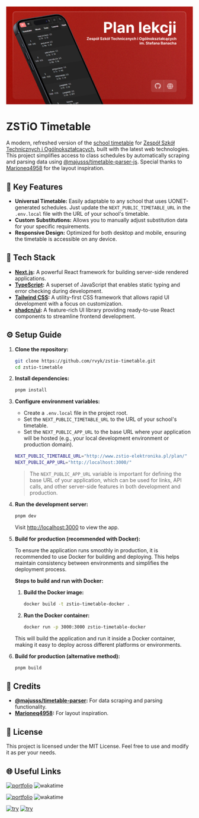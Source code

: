 ![App screenshot](src/resources/zstio-og.png)

# ZSTiO Timetable

A modern, refreshed version of the [school timetable](https://www.zstio-elektronika.pl/plan/index.html) for [Zespół Szkół Technicznych i Ogólnokształcących](https://zstiojar.edu.pl/), built with the latest web technologies. This project simplifies access to class schedules by automatically scraping and parsing data using [@majusss/timetable-parser-js](https://github.com/majusss/timetable-parser-js). Special thanks to [Marioneq4958](https://github.com/marioneq4958) for the layout inspiration.

## 🎯 Key Features

- **Universal Timetable:** Easily adaptable to any school that uses UONET-generated schedules. Just update the `NEXT_PUBLIC_TIMETABLE_URL` in the `.env.local` file with the URL of your school's timetable.
- **Custom Substitutions:** Allows you to manually adjust substitution data for your specific requirements.
- **Responsive Design:** Optimized for both desktop and mobile, ensuring the timetable is accessible on any device.

## 🚀 Tech Stack

- **[Next.js](https://nextjs.org/):** A powerful React framework for building server-side rendered applications.
- **[TypeScript](https://www.typescriptlang.org/):** A superset of JavaScript that enables static typing and error checking during development.
- **[Tailwind CSS](https://tailwindcss.com/):** A utility-first CSS framework that allows rapid UI development with a focus on customization.
- **[shadcn/ui](https://ui.shadcn.com/):** A feature-rich UI library providing ready-to-use React components to streamline frontend development.

## ⚙️ Setup Guide

1. **Clone the repository:**

   ```bash
   git clone https://github.com/rvyk/zstio-timetable.git
   cd zstio-timetable
   ```

2. **Install dependencies:**

   ```bash
   pnpm install
   ```

3. **Configure environment variables:**

   - Create a `.env.local` file in the project root.
   - Set the `NEXT_PUBLIC_TIMETABLE_URL` to the URL of your school's timetable.
   - Set the `NEXT_PUBLIC_APP_URL` to the base URL where your application will be hosted (e.g., your local development environment or production domain).

   ```bash
   NEXT_PUBLIC_TIMETABLE_URL="http://www.zstio-elektronika.pl/plan/"
   NEXT_PUBLIC_APP_URL="http://localhost:3000/"
   ```

   > The `NEXT_PUBLIC_APP_URL` variable is important for defining the base URL of your application, which can be used for links, API calls, and other server-side features in both development and production.

4. **Run the development server:**

   ```bash
   pnpm dev
   ```

   Visit [http://localhost:3000](http://localhost:3000) to view the app.

5. **Build for production (recommended with Docker):**

   To ensure the application runs smoothly in production, it is recommended to use Docker for building and deploying. This helps maintain consistency between environments and simplifies the deployment process.

   **Steps to build and run with Docker:**

   1. **Build the Docker image:**

      ```bash
      docker build -t zstio-timetable-docker .
      ```

   2. **Run the Docker container:**
      ```bash
      docker run -p 3000:3000 zstio-timetable-docker
      ```

   This will build the application and run it inside a Docker container, making it easy to deploy across different platforms or environments.

6. **Build for production (alternative method):**
   ```bash
   pnpm build
   ```

## 🙌 Credits

- **[@majusss/timetable-parser](https://github.com/majusss/timetable-parser-js):** For data scraping and parsing functionality.
- **[Marioneq4958](https://github.com/marioneq4958):** For layout inspiration.

## 📄 License

This project is licensed under the MIT License. Feel free to use and modify it as per your needs.

## 🌐 Useful Links

[![portfolio](https://img.shields.io/badge/GitHub-rvyk-100000?style=for-the-badge&logo=github&logoColor=white)](https://github.com/rvyk/) ![wakatime](https://wakatime.com/badge/user/36446820-2c24-47ad-9fdd-838263034b78/project/c9b72050-b8e0-4f02-b4db-c2185c0b69c4.svg?style=for-the-badge)

[![portfolio](https://img.shields.io/badge/Github-majusss-100000?style=for-the-badge&logo=github&logoColor=white)](https://github.com/majusss/) ![wakatime](https://wakatime.com/badge/user/63d00a78-aaef-4163-98f0-5695127e3103/project/018b396b-d9dc-4f6e-add4-ffe9bf124fb6.svg?style=for-the-badge)

[![try](https://img.shields.io/badge/TRY_DEV-0A66C2?style=for-the-badge&logoColor=white)](https://dev.rvyk.tech/)
[![try](https://img.shields.io/badge/TRY_PROD-0A66C2?style=for-the-badge&logoColor=white)](https://plan.zstiojar.edu.pl/)
